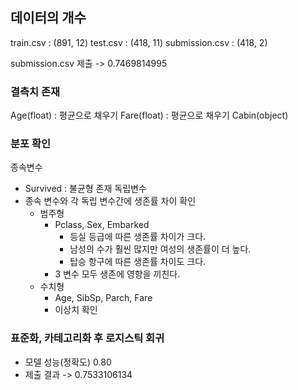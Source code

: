 ## 데이터의 개수
train.csv : (891, 12)
test.csv : (418, 11)
submission.csv : (418, 2)

submission.csv 제출 -> 0.7469814995

### 결측치 존재
Age(float) : 평균으로 채우기
Fare(float) : 평균으로 채우기
Cabin(object)

### 분포 확인
종속변수
- Survived : 불균형 존재
독립변수
- 종속 변수와 각 독립 변수간에 생존률 차이 확인
  - 범주형
    - Pclass, Sex, Embarked
      - 등실 등급에 따른 생존률 차이가 크다.
      - 남성의 수가 훨씬 많지만 여성의 생존률이 더 높다.
      - 탑승 항구에 따른 생존률 차이도 크다.
    - 3 변수 모두 생존에 영향을 끼친다.
  - 수치형
    - Age, SibSp, Parch, Fare
    - 이상치 확인

### 표준화, 카테고리화 후 로지스틱 회귀
- 모델 성능(정확도) 0.80
- 제출 결과 -> 0.7533106134